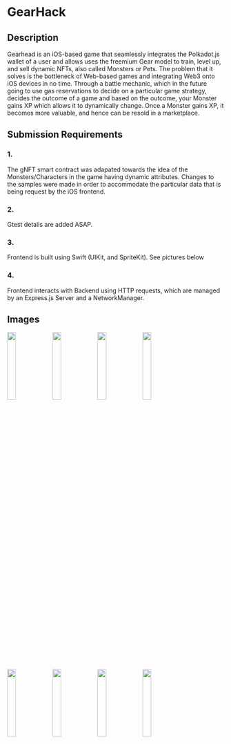 # GearHack

## Description
Gearhead is an iOS-based game that seamlessly integrates the Polkadot.js wallet of a user and allows uses the freemium Gear model to train, level up, and sell dynamic NFTs, also called Monsters or Pets. The problem that it solves is the bottleneck of Web-based games and integrating Web3 onto iOS devices in no time. Through a battle mechanic, which in the future going to use gas reservations to decide on a particular game strategy, decides the outcome of a game and based on the outcome, your Monster gains XP which allows it to dynamically change. Once a Monster gains XP, it becomes more valuable, and hence can be resold in a marketplace.
## Submission Requirements
### 1. 
The gNFT smart contract was adapated towards the idea of the Monsters/Characters in the game having dynamic attributes. Changes to the samples were made in order to accommodate the particular data that is being request by the iOS frontend.
### 2. 
Gtest details are added ASAP.
### 3.
Frontend is built using Swift (UIKit, and SpriteKit). See pictures below
### 4. 
Frontend interacts with Backend using HTTP requests, which are managed by an Express.js Server and a NetworkManager.

## Images
<img src=https://github.com/nkoorty/GearHackathon/assets/101601277/306617b5-ccb8-4528-bdbb-7e90cca0183e width=20% height=20%>
<img src=https://github.com/nkoorty/GearHackathon/assets/101601277/1a1743ba-4f4b-42be-bdf0-e5b4c5543af2 width=20% height=20%>
<img src=https://github.com/nkoorty/GearHackathon/assets/101601277/cca0b20c-f15e-4ffc-91e2-8cae7a6f2112 width=20% height=20%>
<img src=https://github.com/nkoorty/GearHackathon/assets/101601277/e48f59d6-1997-48f7-b749-e1d0b99f4824 width=20% height=20%>
<img src=https://github.com/nkoorty/GearHackathon/assets/101601277/58fe3142-faab-46c6-99fa-99bb6f8ddfe4 width=20% height=20%>
<img src=https://github.com/nkoorty/GearHackathon/assets/101601277/a41b9a19-fcae-453f-a2a7-3da3802d85a2 width=20% height=20%>
<img src=https://github.com/nkoorty/GearHackathon/assets/101601277/8593ec4d-8e2f-4ee1-8264-cc80f98ba1ba width=20% height=20%>
<img src=https://github.com/nkoorty/GearHackathon/assets/101601277/37f3ebff-9b51-459e-8b53-d53a3f1f5f87 width=20% height=20%>






